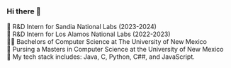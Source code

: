 ### Hi there 👋

🧪 R&D Intern for Sandia National Labs (2023-2024) <br>
🔬 R&D Intern for Los Alamos National Labs (2022-2023) <br>
👨‍💻 Bachelors of Computer Science at The University of New Mexico <br>
📔 Pursing a Masters in Computer Science at the University of New Mexico <br>
💼 My tech stack includes: Java, C, Python, C##, and JavaScript. 


<!--
**jcvanly/jcvanly** is a ✨ _special_ ✨ repository because its `README.md` (this file) appears on your GitHub profile.

Here are some ideas to get you started:

- 🔭 I’m currently working on ...
- 🌱 I’m currently learning ...
- 👯 I’m looking to collaborate on ...
- 🤔 I’m looking for help with ...
- 💬 Ask me about ...
- 📫 How to reach me: ...
- ⚡ Fun fact: ...
-->
